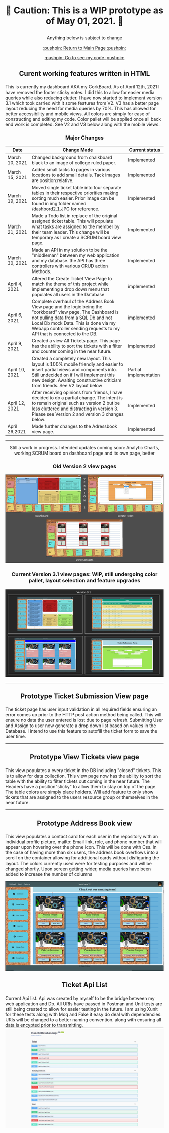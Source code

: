 #   <p align="center" > :stop_sign: Caution: This is a WIP prototype as of May 01, 2021. :stop_sign: </p>
  <p align="center" > Anything below is subject to change</p>
  <p align="center" ><a href=https://github.com/Darius-D/Insectic/blob/main/README.md> :pushpin: Return to Main Page :pushpin: </a></p>
  <p align="center" ><a href=https://github.com/Darius-D/Insectic/tree/master> :pushpin: Go to see my code :pushpin: </a></p>
  
  
  ##    <p align="center" > Curent working features written in HTML </p>

<p> This is currently my dashboard AKA my CorkBoard. As of April 12th, 2021 I have removed the footer sticky notes. I did this to allow for easier media queries while also reducing clutter. I have now started to implement version 3.1 which took carried with it some features from V2. V3 has a better page layout reducing the need for media queries by 70%. This has allowed for better accessibility and mobile views. All colors are simply for ease of constructing and editing my code. Color pallet will be applied once all back end work is completed. See V2 and V3 below along with the mobile views. </p>
  
 ###  <p align="center"> Major Changes </p> 
 |Date|Change Made|Current status|
 |----|-----------|--------------|
  |March 10, 2021| Changed background from chalkboard black to an image of college ruled paper. | Implemented|
  |March 15, 2021|Added small tacks to pages in various locations to add small details. Tack images are position:relative. | Implemented|
 |March 19, 2021| Moved single ticket table into four separate  tables in their respective priorities making sorting much easier. Prior image can be found in img folder named /dashbord2.1.JPG for reference.| Implemented|
 |March 21, 2021|Made a Todo list in replace of the original assigned ticket table. This will populate what tasks are assigned to the member by their team leader. This change will be temporary as I create a SCRUM board view page. | Implemented|
 |March 30, 2021|Made an API in my solution to be the "middleman" between my web application and my database. the API has three controllers  with various CRUD action Methods.| Implemented|
 |April 4, 2021| Altered the Create Ticket View Page to match the theme of this project while implementing a drop down menu that populates all users in the Database|implemented|
 |April 6, 2021| Complete overhaul of the Address Book View page and the logic being the "corkboard" view page. The Dashboard is not pulling data from a SQL Db and not Local Db mock Data. This is done via my Webapp controller sending requests to my API that is connected to the DB.|implemented|
 |April 9, 2021| Created a view All Tickets page. This page has the ability to sort  the tickets with a filter and counter coming in the near future. |implemented|
 |April 10, 2021| Created a completely new layout. This layout is 100% mobile friendly and easier to insert partial views and components into. Still undecided on if I will implement this new design. Awaiting constructive criticism  from friends. See V2 layout below| Partial implementation|
 |April 12, 2021| After receiving opinions from friends, I have decided to do a partial change. The intent is to remain original such as version 2 but be less cluttered and distracting in version 3. Please see Version 2 and version 3 changes below.| Implemented|
 |April 26,2021| Made further changes to the Adressbook view page.| Implemented|
 
  
***

  <p align="center">Still a work in progress. Intended updates coming soon: Analytic Charts, working SCRUM board on dashboard page and its own page, better</p>
  
  
###  <p align="center"> Old Version 2 view pages </p>
![](/prototype/img/Version%202.JPG)

###  <p align="center"> Current Version 3.1 view pages: WIP, still undergoing color pallet, layout selection and feature upgrades</p>

![](/prototype/img/version3-1.JPG)


***

 ##  <p align="center"> Prototype Ticket Submission View  page
  <p>  The ticket page has user input validation in all required fields ensuring  an error comes up prior to the HTTP post action method being called. This will ensure no data the user entered is lost due to page refresh. Submitting User and Assign to user now generate a drop down list based on values in the Database. I intend to use this feature to autofill the ticket form to save the user time.   </p>

  
***
##  <p align="center"> Prototype View Tickets view page
  <p> This view  populates a every ticket in the DB including "closed" tickets. This is to allow for data collection. This view page now has the ability to sort the table with the ability to filter tickets out coming in the near future. The Headers have a position"sticky" to allow them to stay on top of the page. The table colors are simply place holders. Will add feature to only show tickets that are assigned to the users resource group or themselves in the near future. </p>

***
##  <p align="center"> Prototype Address Book view
  <p> This view  populates a contact card for each user in the repository with an individual profile picture, mailto: Email link, role, and phone number that will appear upon hovering over the phone icon. This will be done with Css. In the case of having more than six users, the address book overflows into a scroll on the container allowing for additional cards without disfiguring the layout. The colors currently used were for testing purposes and will be changed shortly. Upon screen getting wider, media queries have been added to increase the number of columns </p>

![](/prototype/img/newAddressBook.png)



##   <p align="center"> Ticket Api List 
  Current Api list. Api was created by myself to be the bridge between my web application and Db. All URIs have passed in Postman and Unit tests are still being created to allow for easier testing in the future. I am using Xunit for these tests along with Moq and Fake it easy do deal with dependencies. URIs will be changed to a better naming convention. along with ensuring all data is encypted prior to transmitting.  
<img src="/img/APIDiagram.JPG"/> </p>
